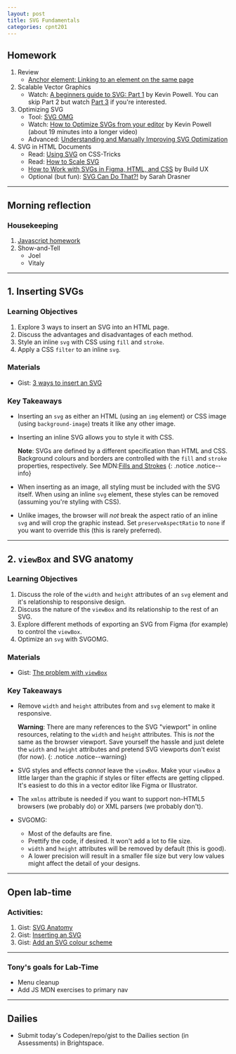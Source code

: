 ```yaml
---
layout: post
title: SVG Fundamentals
categories: cpnt201
---
```


## Homework
1. Review
    - [Anchor element: Linking to an element on the same page](https://developer.mozilla.org/en-US/docs/Web/HTML/Element/a#Linking_to_an_element_on_the_same_page)
2. Scalable Vector Graphics
    - Watch: [A beginners guide to SVG: Part 1](https://youtu.be/ZJSCl6XEdP8) by Kevin Powell. You can skip Part 2 but watch [Part 3](https://youtu.be/TBYJ2V1jAlA) if you're interested.
3. Optimizing SVG
    - Tool: [SVG OMG](https://jakearchibald.github.io/svgomg/)
    - Watch: [How to Optimize SVGs from your editor](https://youtu.be/cWh0de8IhX4?t=1184) by Kevin Powell (about 19 minutes into a longer video)
    - Advanced: [Understanding and Manually Improving SVG Optimization](https://css-tricks.com/understanding-and-manually-improving-svg-optimization/)
3. SVG in HTML Documents
    - Read: [Using SVG](https://css-tricks.com/using-svg/) on CSS-Tricks
    - Read: [How to Scale SVG](https://css-tricks.com/scale-svg/)
    - [How to Work with SVGs in Figma, HTML, and CSS](https://youtu.be/R0oz8DsxeYU) by Build UX
    - Optional (but fun): [SVG Can Do That?!](https://youtu.be/ADXX4fmWHbo) by Sarah Drasner   

---

## Morning reflection
### Housekeeping
1. [Javascript homework](/winter-2021{{page.next.url}})
2. Show-and-Tell
    - Joel
    - Vitaly

---

## 1. Inserting SVGs
### Learning Objectives
1. Explore 3 ways to insert an SVG into an HTML page.
2. Discuss the advantages and disadvantages of each method.
3. Style an inline `svg` with CSS using `fill` and `stroke`.
4. Apply a CSS `filter` to an inline `svg`.

### Materials
- Gist: [3 ways to insert an SVG](https://gist.github.com/acidtone/90c99bbd1825f591586d05e5419d711f)

### Key Takeaways
- Inserting an `svg` as either an HTML (using an `img` element) or CSS image (using `background-image`) treats it like any other image.
- Inserting an inline SVG allows you to style it with CSS.

    **Note**: SVGs are defined by a different specification than HTML and CSS. Background colours and borders are controlled with the `fill` and `stroke` properties, respectively. See MDN:[Fills and Strokes](https://developer.mozilla.org/en-US/docs/Web/SVG/Tutorial/Fills_and_Strokes)
    {: .notice .notice--info}

- When inserting as an image, all styling must be included with the SVG itself. When using an inline `svg` element, these styles can be removed (assuming you're styling with CSS).
- Unlike images, the browser will _not_ break the aspect ratio of an inline `svg` and will crop the graphic instead. Set `preserveAspectRatio` to `none` if you want to override this (this is rarely preferred).

---

## 2. `viewBox` and SVG anatomy
### Learning Objectives
1. Discuss the role of the `width` and `height` attributes of an `svg` element and it's relationship to responsive design.
2. Discuss the nature of the `viewBox` and its relationship to the rest of an SVG.
3. Explore different methods of exporting an SVG from Figma (for example) to control the `viewBox`.
4. Optimize an `svg` with SVGOMG.

### Materials
- Gist: [The problem with `viewBox`](https://gist.github.com/acidtone/1180c12d207234f9a053eedda981ddf9)

### Key Takeaways
- Remove `width` and `height` attributes from and `svg` element to make it responsive.

  **Warning**: There are many references to the SVG "viewport" in online resources, relating to the `width` and `height` attributes. This is _not_ the same as the browser viewport. Save yourself the hassle and just delete the `width` and `height` attributes and pretend SVG viewports don't exist (for now). 
  {: .notice .notice--warning}

- SVG styles and effects _cannot_ leave the `viewBox`. Make your `viewBox` a little larger than the graphic if styles or filter effects are getting clipped. It's easiest to do this in a vector editor like Figma or Illustrator.
- The `xmlns` attribute is needed if you want to support non-HTML5 browsers (we probably do) or XML parsers (we probably don't).
- SVGOMG: 
  - Most of the defaults are fine.
  - Prettify the code, if desired. It won't add a lot to file size.
  - `width` and `height` attributes will be removed by default (this is good).
  - A lower precision will result in a smaller file size but very low values might affect the detail of your designs.

---

## Open lab-time
### Activities:
1. Gist: [SVG Anatomy](https://gist.github.com/acidtone/7dc749f62b43bc777859ca52cde2b791)
2. Gist: [Inserting an SVG](https://gist.github.com/acidtone/008a53588ab361a0ccc2fc89ff2439eb)
3. Gist: [Add an SVG colour scheme](https://gist.github.com/acidtone/118f11cd417a7b20fb4f6976f36767a1)

---

### Tony's goals for Lab-Time
- Menu cleanup
- Add JS MDN exercises to primary nav

---

## Dailies
- Submit today's Codepen/repo/gist to the Dailies section (in Assessments) in Brightspace.